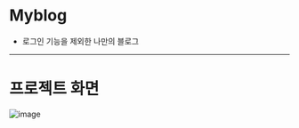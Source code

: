 # Myblog
- 로그인 기능을 제외한 나만의 블로그
---
  
  
# 프로젝트 화면
![image](https://user-images.githubusercontent.com/44156173/135315100-ee1d1318-fccb-4299-8d9d-29a7ea75d06f.png)
